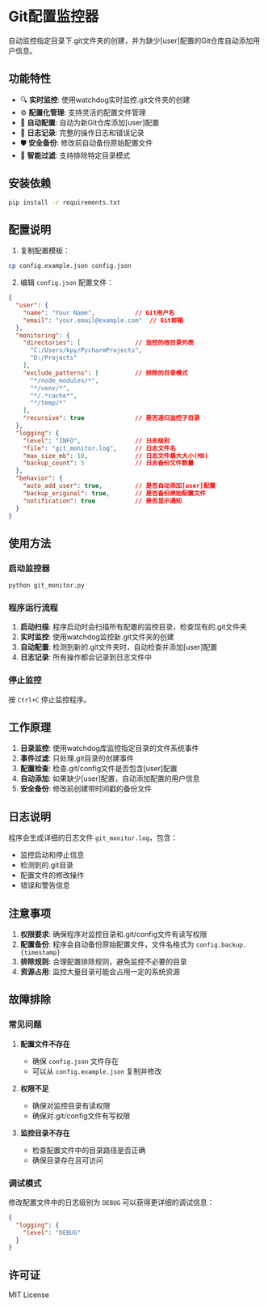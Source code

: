# Git配置监控器

自动监控指定目录下.git文件夹的创建，并为缺少[user]配置的Git仓库自动添加用户信息。

## 功能特性

- 🔍 **实时监控**: 使用watchdog实时监控.git文件夹的创建
- ⚙️ **配置化管理**: 支持灵活的配置文件管理
- 🚀 **自动配置**: 自动为新Git仓库添加[user]配置
- 📝 **日志记录**: 完整的操作日志和错误记录
- 🛡️ **安全备份**: 修改前自动备份原始配置文件
- 🎯 **智能过滤**: 支持排除特定目录模式

## 安装依赖

```bash
pip install -r requirements.txt
```

## 配置说明

1. 复制配置模板：
```bash
cp config.example.json config.json
```

2. 编辑 `config.json` 配置文件：

```json
{
  "user": {
    "name": "Your Name",           // Git用户名
    "email": "your.email@example.com"  // Git邮箱
  },
  "monitoring": {
    "directories": [               // 监控的根目录列表
      "C:/Users/kpy/PycharmProjects",
      "D:/Projects"
    ],
    "exclude_patterns": [          // 排除的目录模式
      "*/node_modules/*",
      "*/venv/*",
      "*/.*cache*",
      "*/temp/*"
    ],
    "recursive": true              // 是否递归监控子目录
  },
  "logging": {
    "level": "INFO",               // 日志级别
    "file": "git_monitor.log",     // 日志文件名
    "max_size_mb": 10,             // 日志文件最大大小(MB)
    "backup_count": 5              // 日志备份文件数量
  },
  "behavior": {
    "auto_add_user": true,         // 是否自动添加[user]配置
    "backup_original": true,       // 是否备份原始配置文件
    "notification": true           // 是否显示通知
  }
}
```

## 使用方法

### 启动监控器

```bash
python git_monitor.py
```

### 程序运行流程

1. **启动扫描**: 程序启动时会扫描所有配置的监控目录，检查现有的.git文件夹
2. **实时监控**: 使用watchdog监控新.git文件夹的创建
3. **自动配置**: 检测到新的.git文件夹时，自动检查并添加[user]配置
4. **日志记录**: 所有操作都会记录到日志文件中

### 停止监控

按 `Ctrl+C` 停止监控程序。

## 工作原理

1. **目录监控**: 使用watchdog库监控指定目录的文件系统事件
2. **事件过滤**: 只处理.git目录的创建事件
3. **配置检查**: 检查.git/config文件是否包含[user]配置
4. **自动添加**: 如果缺少[user]配置，自动添加配置的用户信息
5. **安全备份**: 修改前创建带时间戳的备份文件

## 日志说明

程序会生成详细的日志文件 `git_monitor.log`，包含：

- 监控启动和停止信息
- 检测到的.git目录
- 配置文件的修改操作
- 错误和警告信息

## 注意事项

1. **权限要求**: 确保程序对监控目录和.git/config文件有读写权限
2. **配置备份**: 程序会自动备份原始配置文件，文件名格式为 `config.backup.{timestamp}`
3. **排除规则**: 合理配置排除规则，避免监控不必要的目录
4. **资源占用**: 监控大量目录可能会占用一定的系统资源

## 故障排除

### 常见问题

1. **配置文件不存在**
   - 确保 `config.json` 文件存在
   - 可以从 `config.example.json` 复制并修改

2. **权限不足**
   - 确保对监控目录有读权限
   - 确保对.git/config文件有写权限

3. **监控目录不存在**
   - 检查配置文件中的目录路径是否正确
   - 确保目录存在且可访问

### 调试模式

修改配置文件中的日志级别为 `DEBUG` 可以获得更详细的调试信息：

```json
{
  "logging": {
    "level": "DEBUG"
  }
}
```

## 许可证

MIT License
